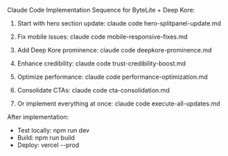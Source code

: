 Claude Code Implementation Sequence for ByteLite + Deep Kore:

1. Start with hero section update:
   claude code hero-splitpanel-update.md

2. Fix mobile issues:
   claude code mobile-responsive-fixes.md

3. Add Deep Kore prominence:
   claude code deepkore-prominence.md

4. Enhance credibility:
   claude code trust-credibility-boost.md

5. Optimize performance:
   claude code performance-optimization.md

6. Consolidate CTAs:
   claude code cta-consolidation.md

7. Or implement everything at once:
   claude code execute-all-updates.md

After implementation:
- Test locally: npm run dev
- Build: npm run build
- Deploy: vercel --prod
